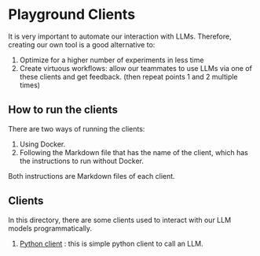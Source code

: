 # Playground Clients

It is very important to automate our interaction with LLMs. Therefore, creating our own tool is a good alternative to:
1. Optimize for a higher number of experiments in less time
2. Create virtuous workflows: allow our teammates to use LLMs via one of these clients and get feedback. (then repeat points 1 and 2 multiple times)

## How to run the clients
There are two ways of running the clients:
1. Using Docker.
2. Following the Markdown file that has the name of the client, which has the instructions to run without Docker.

Both instructions are Markdown files of each client.

## Clients
In this directory, there are some clients used to interact with our LLM models programmatically.
1. [Python client](https://github.com/lamini-ai/lamini-sdk/blob/main/01_playground/python_client/python_client.md) : this is simple python client to call an LLM.




